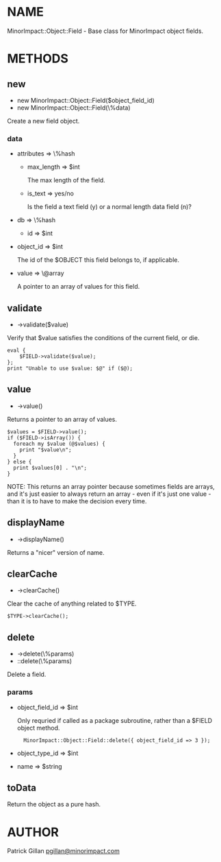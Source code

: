 # NAME

MinorImpact::Object::Field - Base class for MinorImpact object fields.

# METHODS

## new

- new MinorImpact::Object::Field($object\_field\_id)
- new MinorImpact::Object::Field(\\%data)

Create a new field object.

### data

- attributes => \\%hash
    - max\_length => $int

        The max length of the field.

    - is\_text => yes/no

        Is the field a text field (y) or a normal length data field (n)?
- db => \\%hash
    - id => $int
- object\_id => $int

    The id of the $OBJECT this field belongs to, if applicable.

- value => \\@array

    A pointer to an array of values for this field.

## validate

- ->validate($value)

Verify that $value satisfies the conditions of the current field, or
die.

    eval {
        $FIELD->validate($value);
    };
    print "Unable to use $value: $@" if ($@);

## value

- ->value()

Returns a pointer to an array of values.

    $values = $FIELD->value();
    if ($FIELD->isArray()) {
      foreach my $value (@$values) {
        print "$value\n";
      }
    } else {
      print $values[0] . "\n";
    }

NOTE: This returns an array pointer because sometimes fields are arrays, and
it's just easier to always return an array - even if it's just one value - than
it is to have to make the decision every time.

## displayName

- ->displayName()

Returns a "nicer" version of name.

## clearCache

- ->clearCache()

Clear the cache of anything related to $TYPE.

    $TYPE->clearCache();

## delete

- ->delete(\\%params)
- ::delete(\\%params)

Delete a field.

### params

- object\_field\_id => $int

    Only requried if called as a package subroutine, rather than a $FIELD object
    method.

        MinorImpact::Object::Field::delete({ object_field_id => 3 });

- object\_type\_id => $int
- name => $string

## toData

Return the object as a pure hash.

# AUTHOR

Patrick Gillan <pgillan@minorimpact.com>
